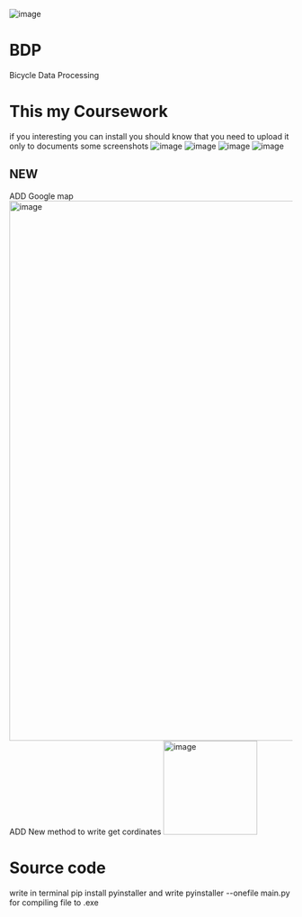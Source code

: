 ![image](https://github.com/Rostyk-D/BDP/assets/115212316/c625c712-97b1-409d-baa0-55fcccab90a0)
# BDP
Bicycle Data Processing

# This my Coursework
if you interesting you can install
you should know that you need to upload it only to documents
some screenshots
![image](https://github.com/Rostyk-D/BDP/assets/115212316/85ec0777-2b87-46c0-b6f4-1f618d838201)
![image](https://github.com/Rostyk-D/BDP/assets/115212316/ca664923-06aa-4678-806d-8dfe8963e356)
![image](https://github.com/Rostyk-D/BDP/assets/115212316/fead4d6e-6f09-4ecb-82da-92ce18dcc64b)
![image](https://github.com/Rostyk-D/BDP/assets/115212316/9bdd55cd-5fbf-4a45-abed-02c673d715d8)
## NEW
ADD Google map
<img width="960" alt="image" src="https://github.com/Rostyk-D/BDP/assets/115212316/93f56a48-56fc-4b88-acd6-cdbcf8b4d76d"> 
ADD New method to write get cordinates
<img width="167" alt="image" src="https://github.com/Rostyk-D/BDP/assets/115212316/232d89f9-f71f-426b-bd1a-60c6fee1de12">

# Source code 
write in terminal pip install pyinstaller
and write pyinstaller --onefile main.py for compiling file to .exe
